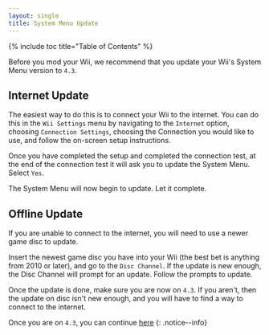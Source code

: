 ```yaml
---
layout: single
title: System Menu Update
---
```


{% include toc title="Table of Contents" %}

Before you mod your Wii, we recommend that you update your Wii's System Menu version to ``4.3``.

## Internet Update

The easiest way to do this is to connect your Wii to the internet. You can do this in the ``Wii Settings`` menu by navigating to the ``Internet`` option, choosing ``Connection Settings``, choosing the Connection you would like to use, and follow the on-screen setup instructions.

Once you have completed the setup and completed the connection test, at the end of the connection test it will ask you to update the System Menu. Select ``Yes``.

The System Menu will now begin to update. Let it complete.

## Offline Update

If you are unable to connect to the internet, you will need to use a newer game disc to update.

Insert the newest game disc you have into your Wii (the best bet is anything from 2010 or later), and go to the ``Disc Channel``. If the update is new enough, the Disc Channel will prompt for an update. Follow the prompts to update.

Once the update is done, make sure you are now on ``4.3``. If you aren't, then the update on disc isn't new enough, and you will have to find a way to connect to the internet.

Once you are on ``4.3``, you can continue [here](/sdcardselection)
{: .notice--info}
